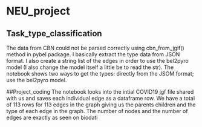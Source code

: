 # NEU_project
## Task_type_classification
The data from CBN could not be parsed correctly using cbn_from_jgif() method in pybel package. I basically extract the type data from JSON format. I also create a string list of the edges in order to use the bel2pyro model (I also change the model itself a little be to read the str).
The notebook shows two ways to get the types: directly from the JSOM format; use the bel2pyro model.

##Project_coding
The notebook looks into the intial COVID19 jgf file shared with us and saves each individual edge as a dataframe row. We have a total of 113 rows for 113 edges in the graph giving us the parents children and the type of each edge in the graph. The number of nodes and the number of edges are exactly as seen on biodati
